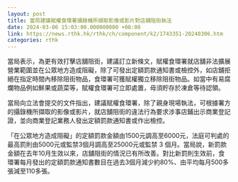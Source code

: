 ```yaml
---
layout: post
title: 當局建議賦權食環署攝錄機所擷取影像或影片對店舖阻街執法
date: 2024-03-06 15:03:00.000000000 +08:00
link: https://news.rthk.hk/rthk/ch/component/k2/1743351-20240306.htm
categories: rthk
---
```


當局表示，為更有效打擊店舖阻街，建議訂立新條文，賦權食環署就店舖非法擴展營業範圍並在公眾地方造成阻礙，除了可發出定額罰款通知書或檢控外，如店舖拒絕在指定時間內移除阻街物品，食環署可獲賦權獨立移除阻街物品。如當中有易腐爛物品例如鮮果或蔬菜等，賦權食環署可立即處置，毋須貯存於凍倉等待認領。

當局向立法會提交的文件指出，建議賦權食環署，除了親身現場執法，可根據署方的攝錄機所擷取的影像或影片，就店舖阻街的違法行為要求涉事店鋪出示商業登記證，並向商業登記業務人發出定額罰款通知書或作出檢控。

「在公眾地方造成阻礙」的定額罰款金額由1500元調高至6000元，法庭可判處的最高罰則由5000元或監禁3個月調高至25000元或監禁 3 個月。當局說，新罰款金額在去年10月生效以來，店舖阻街的情況已有所改善。對比新罰則生效前，食環署每月發出的定額罰款通知書數目在過去3個月減少約80%、由平均每月500多張減至110多張。
